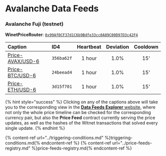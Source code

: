 # Avalanche Data Feeds

### **Avalanche Fuji** (testnet)

**WinetPriceRouter**: [`0x99Af0CF37d1C6b9Bdfe33cc0A89C00D97D3c42F4`](https://testnet.snowtrace.io/address/0x99Af0CF37d1C6b9Bdfe33cc0A89C00D97D3c42F4#readContract)


| **Caption** | **ID4** | **Heartbeat** | **Deviation** | **Cooldown**
| :- | :- | :-: | :-: | :-: 
| [Price-AVAX/USD-6](https://feeds.witnet.io/feeds/avalanche-fuji_avax-usd_6) | `356ba62f` | 1 hour | 1.0% | 15'
| [Price-BTC/USD-6](https://feeds.witnet.io/feeds/avalanche-fuji_btc-usd_6) | `24beead4` | 1 hour | 1.0% | 15'
| [Price-ETH/USD-6](https://feeds.witnet.io/feeds/avalanche-fuji_eth-usd_6) | `3d15f701` | 1 hour | 1.0% | 15'

{% hint style="success" %}
Clicking on any of the captions above will take you to the corresponding view in the [**Data Feeds Explorer** website](https://feeds.witnet.io), where not only the whole price timeline can be checked for the corresponding currency pair, but also the **Price Feed** contract currently serving the price updates, as well as the hashes of the Witnet transactions that solved every single update. 
{% endhint %}

{% content-ref url="../triggering-conditions.md" %}triggering-conditions.md{% endcontent-ref %}
{% content-ref url="../price-feeds-registry.md" %}price-feeds-registry.md{% endcontent-ref %}
